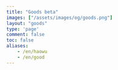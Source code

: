 ```yaml
---
title: "Goods beta"
images: ["/assets/images/og/goods.png"]
layout: "goods"
type: 'page'
comment: false
toc: false
aliases:
    - /en/haowu
    - /en/good
---
```

